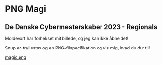 # PNG Magi

## De Danske Cybermesterskaber 2023 - Regionals

Moldevort har forhekset mit billede, og jeg kan ikke åbne det!

Snup en tryllestav og en PNG-filspecifikation og vis mig, hvad du dur til!

[magic.png](magic.png)
